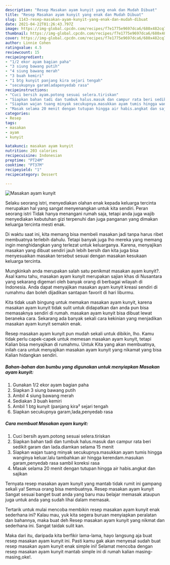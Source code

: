 ```yaml
---
description: "Resep Masakan ayam kunyit yang enak dan Mudah Dibuat"
title: "Resep Masakan ayam kunyit yang enak dan Mudah Dibuat"
slug: 1143-resep-masakan-ayam-kunyit-yang-enak-dan-mudah-dibuat
date: 2021-04-22T01:26:43.797Z
image: https://img-global.cpcdn.com/recipes/f7e1775e9697dca6/680x482cq70/masakan-ayam-kunyit-foto-resep-utama.jpg
thumbnail: https://img-global.cpcdn.com/recipes/f7e1775e9697dca6/680x482cq70/masakan-ayam-kunyit-foto-resep-utama.jpg
cover: https://img-global.cpcdn.com/recipes/f7e1775e9697dca6/680x482cq70/masakan-ayam-kunyit-foto-resep-utama.jpg
author: Linnie Cohen
ratingvalue: 4.5
reviewcount: 15
recipeingredient:
- "1/2 ekor ayam bagian paha"
- "3 siung bawang putih"
- "4 siung bawang merah"
- "3 buah kemiri"
- "1 btg kunyit panjang kira sejari tengah"
- "secukupnya garamladapenyedab rasa"
recipeinstructions:
- "Cuci bersih ayam.potong sesuai selera.tiriskan"
- "Siapkan bahan tadi dan tumbuk halus.masuk dan campur rata beri sedikit garam dan lada.diamkan selama 15 menit"
- "Siapkan wajan tuang minyak secukupnya.masukkan ayam tumis hingga wanginya keluar.lalu tambahkan air hingga kerendam.masukan garam,penyedab rasa sambil koreksi rasa"
- "Masak selama 20 menit dengan tutupan hingga air habis.angkat dan sajikan"
categories:
- Resep
tags:
- masakan
- ayam
- kunyit

katakunci: masakan ayam kunyit 
nutrition: 203 calories
recipecuisine: Indonesian
preptime: "PT24M"
cooktime: "PT37M"
recipeyield: "1"
recipecategory: Dessert

---
```



![Masakan ayam kunyit](https://img-global.cpcdn.com/recipes/f7e1775e9697dca6/680x482cq70/masakan-ayam-kunyit-foto-resep-utama.jpg)

Selaku seorang istri, menyediakan olahan enak kepada keluarga tercinta merupakan hal yang sangat menyenangkan untuk kita sendiri. Peran seorang istri Tidak hanya menangani rumah saja, tetapi anda juga wajib menyediakan kebutuhan gizi terpenuhi dan juga panganan yang dimakan keluarga tercinta mesti enak.

Di waktu  saat ini, kita memang bisa membeli masakan jadi tanpa harus ribet membuatnya terlebih dahulu. Tetapi banyak juga lho mereka yang memang ingin menghidangkan yang terlezat untuk keluarganya. Karena, menyajikan masakan yang dibuat sendiri jauh lebih bersih dan kita juga bisa menyesuaikan masakan tersebut sesuai dengan masakan kesukaan keluarga tercinta. 



Mungkinkah anda merupakan salah satu penikmat masakan ayam kunyit?. Asal kamu tahu, masakan ayam kunyit merupakan sajian khas di Nusantara yang sekarang digemari oleh banyak orang di berbagai wilayah di Indonesia. Anda dapat menyajikan masakan ayam kunyit kreasi sendiri di rumahmu dan boleh dijadikan santapan favorit di hari liburmu.

Kita tidak usah bingung untuk memakan masakan ayam kunyit, karena masakan ayam kunyit tidak sulit untuk didapatkan dan anda pun bisa memasaknya sendiri di rumah. masakan ayam kunyit bisa dibuat lewat beraneka cara. Sekarang ada banyak sekali cara kekinian yang menjadikan masakan ayam kunyit semakin enak.

Resep masakan ayam kunyit pun mudah sekali untuk dibikin, lho. Kamu tidak perlu capek-capek untuk memesan masakan ayam kunyit, tetapi Kalian bisa menyajikan di rumahmu. Untuk Kita yang akan membuatnya, inilah cara untuk menyajikan masakan ayam kunyit yang nikamat yang bisa Kalian hidangkan sendiri.

<!--inarticleads1-->

##### Bahan-bahan dan bumbu yang digunakan untuk menyiapkan Masakan ayam kunyit:

1. Gunakan 1/2 ekor ayam bagian paha
1. Siapkan 3 siung bawang putih
1. Ambil 4 siung bawang merah
1. Sediakan 3 buah kemiri
1. Ambil 1 btg kunyit (panjang kira² sejari tengah
1. Siapkan secukupnya garam,lada,penyedab rasa




<!--inarticleads2-->

##### Cara membuat Masakan ayam kunyit:

1. Cuci bersih ayam.potong sesuai selera.tiriskan
1. Siapkan bahan tadi dan tumbuk halus.masuk dan campur rata beri sedikit garam dan lada.diamkan selama 15 menit
1. Siapkan wajan tuang minyak secukupnya.masukkan ayam tumis hingga wanginya keluar.lalu tambahkan air hingga kerendam.masukan garam,penyedab rasa sambil koreksi rasa
1. Masak selama 20 menit dengan tutupan hingga air habis.angkat dan sajikan




Ternyata resep masakan ayam kunyit yang mantab tidak rumit ini gampang sekali ya! Semua orang bisa membuatnya. Resep masakan ayam kunyit Sangat sesuai banget buat anda yang baru mau belajar memasak ataupun juga untuk anda yang sudah lihai dalam memasak.

Tertarik untuk mulai mencoba membikin resep masakan ayam kunyit enak sederhana ini? Kalau mau, yuk kita segera buruan menyiapkan peralatan dan bahannya, maka buat deh Resep masakan ayam kunyit yang nikmat dan sederhana ini. Sangat taidak sulit kan. 

Maka dari itu, daripada kita berfikir lama-lama, hayo langsung aja buat resep masakan ayam kunyit ini. Pasti kamu gak akan menyesal sudah buat resep masakan ayam kunyit enak simple ini! Selamat mencoba dengan resep masakan ayam kunyit mantab simple ini di rumah kalian masing-masing,oke!.

